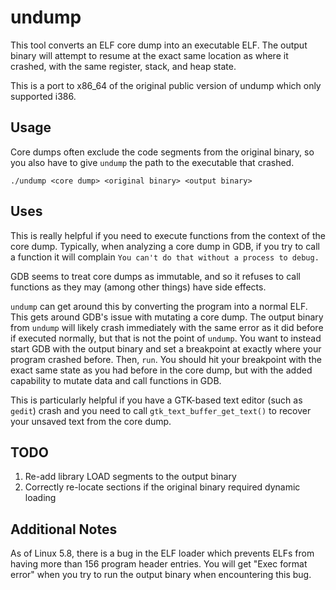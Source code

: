 # undump
This tool converts an ELF core dump into an executable ELF.
The output binary will attempt to resume at the exact same
location as where it crashed, with the same register, stack,
and heap state.

This is a port to x86_64 of the original public version of
undump which only supported i386.

## Usage
Core dumps often exclude the code segments from the original
binary, so you also have to give `undump` the path to the
executable that crashed.

`./undump <core dump> <original binary> <output binary>`

## Uses
This is really helpful if you need to execute functions from
the context of the core dump. Typically, when analyzing a
core dump in GDB, if you try to call a function it will
complain
`You can't do that without a process to debug.`

GDB seems to treat core dumps as immutable, and so it refuses
to call functions as they may (among other things) have
side effects.

`undump` can get around this by converting the program into
a normal ELF. This gets around GDB's issue with mutating a
core dump. The output binary from `undump` will likely crash
immediately with the same error as it did before if executed
normally, but that is not the point of `undump`. You want to
instead start GDB with the output binary and set a
breakpoint at exactly where your program crashed before.
Then, `run`. You should hit your breakpoint with the exact
same state as you had before in the core dump, but with the
added capability to mutate data and call functions in GDB.

This is particularly helpful if you have a GTK-based
text editor (such as `gedit`) crash and you need to call
`gtk_text_buffer_get_text()` to recover your unsaved
text from the core dump.

## TODO
1. Re-add library LOAD segments to the output binary
2. Correctly re-locate sections if the original binary required dynamic loading

## Additional Notes
As of Linux 5.8, there is a bug in the ELF loader which
prevents ELFs from having more than 156 program header
entries. You will get "Exec format error" when you try
to run the output binary when encountering this bug.
